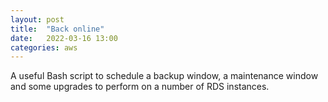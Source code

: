 ```yaml
---
layout: post
title:  "Back online"
date:   2022-03-16 13:00
categories: aws
---
```


A useful Bash script to schedule a backup window, a maintenance window and some upgrades to perform on a number of RDS instances.

<script src="https://gist.github.com/gordonmurray/c9a4e8c473c4e98e44b2b255c6e058b1.js"></script>
